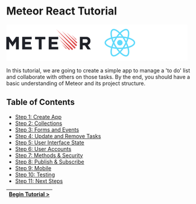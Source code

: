 # Meteor React Tutorial

[//]: # (head-end)


![](meteor-react.png)

In this tutorial, we are going to create a simple app to manage a 'to do' list and collaborate with others on those tasks. By the end, you should have a basic understanding of Meteor and its project structure.

## Table of Contents

- [Step 1: Create App](.tortilla/manuals/views/step1.md)
- [Step 2: Collections](.tortilla/manuals/views/step2.md)
- [Step 3: Forms and Events](.tortilla/manuals/views/step3.md)
- [Step 4: Update and Remove Tasks](.tortilla/manuals/views/step4.md)
- [Step 5: User Interface State](.tortilla/manuals/views/step5.md)
- [Step 6: User Accounts](.tortilla/manuals/views/step6.md)
- [Step 7: Methods &amp; Security](.tortilla/manuals/views/step7.md)
- [Step 8: Publish &amp; Subscribe](.tortilla/manuals/views/step8.md)
- [Step 9: Mobile](.tortilla/manuals/views/step9.md)
- [Step 10: Testing](.tortilla/manuals/views/step10.md)
- [Step 11: Next Steps](.tortilla/manuals/views/step11.md)


[//]: # (foot-start)

[{]: <helper> (navStep)

| [Begin Tutorial >](.tortilla/manuals/views/step1.md) |
|----------------------:|

[}]: #
